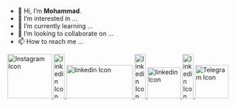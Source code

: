 - 👋 Hi, I’m <b>Mohammad</b>.
- 👀 I’m interested in ...
- 🌱 I’m currently learning ...
- 💞️ I’m looking to collaborate on ...
- 📫 How to reach me ...

<div>
<table>
  <tr>
    <a href="https://www.instagram.com/T3LNET/">
      <img src="https://logodix.com/logo/14585.jpg" alt="Instagram Icon" width="100" height="100">
    </a>
  </tr>
<a href="https://github.com/T3LNET/"><img src="https://wallpapercave.com/wp/wp6903417.jpg" alt="linkedin Icon" width="25" height="100"></a>
  <tr>
    <a href="https://www.linkedin.com/in/mohamad-amirhassani-06ab10269">
      <img src="https://logodix.com/logo/16303.png" alt="linkedin Icon" width="150" height="75">
    </a>
  </tr>
<a href="https://github.com/T3LNET/"><img src="https://wallpapercave.com/wp/wp6903417.jpg" alt="linkedin Icon" width="25" height="100"></a>
  <tr>
    <a href="mailto:m.amirhassani@yahoo.com">
      <img src="https://logodix.com/logo/14631.png" alt="linkedin Icon" width="75" height="70">
    </a>
  </tr>
<a href="https://github.com/T3LNET/"><img src="https://wallpapercave.com/wp/wp6903417.jpg" alt="linkedin Icon" width="25" height="100"></a>
  <tr>
    <a href="https://t.me/T3LNET/">
      <img src="https://logodix.com/logo/1255268.png" alt="Telegram Icon" width="75" height="75">
    </a>
  </tr>
</table>
</div>
<!---
T3LNET/T3LNET is a ✨ special ✨ repository because its `README.md` (this file) appears on your GitHub profile.
You can click the Preview link to take a look at your changes.
--->
